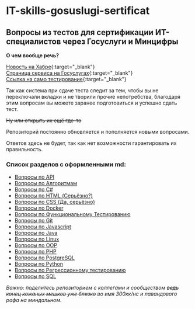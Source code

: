 # IT-skills-gosuslugi-sertificat

## Вопросы из тестов для сертификации ИТ-специалистов через Госуслуги и Минцифры

**О чем вообще речь?**

[Новость на Хабре](https://habr.com/ru/news/914910/){:target="_blank"}<br>
[Страница сервиса на Госуслугах](https://www.gosuslugi.ru/itskills){:target="_blank"}<br>
[Ссылка на само тестирование](https://career.hh.ru/assessment){:target="_blank"}

Так как система при сдаче теста следит за тем, чтобы вы не переключали вкладки и не творили прочие непотребства, благодаря этим вопросам вы можете заранее подготовиться и успешно сдать тест.

~~Ну или открыть их ещё где-то~~

Репозиторий постоянно обновляется и пополняется новыми вопросами.

Ответов здесь не будет, так как нет возможности гарантировать их правильность.

### Список разделов с оформленными md:

- [Вопросы по API](/API)
- [Вопросы по Алгоритмам](/Algorithms)
- [Вопросы по C#](/C#)
- [Вопросы по HTML (Серьёзно?)](/HTML)
- [Вопросы по CSS (Да, серьёзно)](/CSS)
- [Вопросы по Docker](/Docker)
- [Вопросы по Функциональному Тестированию](/Func_test)
- [Вопросы по Git](/Git)
- [Вопросы по Javascript](/JS)
- [Вопросы по Java](/Java)
- [Вопросы по Linux](/Linux)
- [Вопросы по OOP](/OOP)
- [Вопросы по PHP](/PHP)
- [Вопросы по PostgreSQL](/PostgreSQL)
- [Вопросы по Python](/Python)
- [Вопросы по Регрессионному тестированию](/Reg_test)
- [Вопросы по SQL](/SQL)
  
*Важно: поделитесь репозиторием с коллегами и сообществом ~~ведь конец кожаных мешков уже близко~~ во имя 300кк/нс и лавандового рафа на миндальном.*
